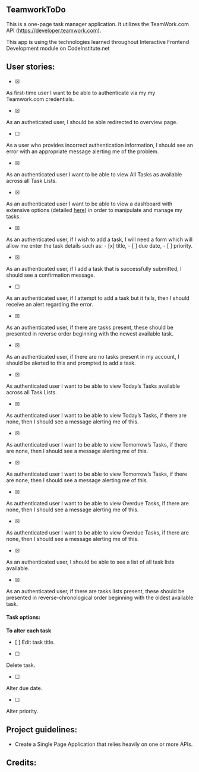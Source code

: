 ## TeamworkToDo
This is a one-page task manager application. It utilizes the TeamWork.com API (https://developer.teamwork.com).

This app is using the technologies learned throughout Interactive Frontend Development module on CodeInstitute.net

## User stories:

- [x]
As first-time user I want to be able to authenticate via my my Teamwork.com credentials.

- [x]
As an autheticated user, I should be able redirected to overview page.

- [ ] 
As a user who provides incorrect authentication information, I should see an error with an appropriate message alerting me of the problem.

- [x]
As an authenticated user I want to be able to view All Tasks as available across all Task Lists.

- [x]
As an authenticated user I want to be able to view a dashboard with extensive options (detailed [here](#Task-options)) in order to manipulate and manage my tasks.

- [x]
As an authenticated user, if I wish to add a task, I will need a form which will allow me enter the task details such as:
    - [x] title, 
    - [ ] due date,
    - [ ] priority.

- [x]
As an authenticated user, if I add a task that is successfully submitted, I should see a confirmation message.

- [ ]
As an authenticated user, if I attempt to add a task but it fails, then I should receive an alert regarding the error.

- [x]
As an authenticated user, if there are tasks present, these should be presented in reverse order beginning with the newest available task.

- [x]
As an authenticated user, if there are no tasks present in my account, I should be alerted to this and prompted to add a task.

- [x]
As authenticated user I want to be able to view Today’s Tasks available across all Task Lists.

- [x]
As authenticated user I want to be able to view Today’s Tasks, if there are none, then I should see a message alerting me of this.

- [x]
As authenticated user I want to be able to view Tomorrow’s Tasks, if there are none, then I should see a message alerting me of this.

- [x]
As authenticated user I want to be able to view Tomorrow’s Tasks, if there are none, then I should see a message alerting me of this.

- [x]
As authenticated user I want to be able to view Overdue Tasks, if there are none, then I should see a message alerting me of this.

- [x]
As authenticated user I want to be able to view Overdue Tasks, if there are none, then I should see a message alerting me of this.

- [x]
As an authenticated user, I should be able to see a list of all task lists available.

- [x]
As an authenticated user, if there are tasks lists present, these should be presented in reverse-chronological order beginning with the oldest available task.

#### Task options:
**To alter each task**
- [ ]
Edit task title.

- [ ]
Delete task.

- [ ]
Alter due date.

- [ ]
Alter priority.


## Project guidelines:
- Create a Single Page Application that relies heavily on one or more APIs.

## Credits:






